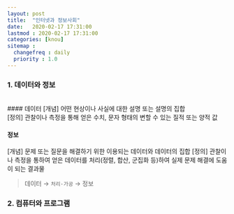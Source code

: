 ```yaml
---
layout: post
title:  "인터넷과 정보사회"
date:   2020-02-17 17:31:00 
lastmod : 2020-02-17 17:31:00
categories: [knou]
sitemap :
  changefreq : daily
  priority : 1.0
---
```


### 1. 데이터와 정보
<br>
#### 데이터
[개념]
어떤 현상이나 사실에 대한 설명 또는 설명의 집합
<br>
[정의]
관찰이나 측정을 통해 얻은 수치, 문자 형태의 변할 수 있는 질적 또는 양적 값
<br>

#### 정보
[개념]
문제 또는 질문을 해결하기 위한 이용되는 데이터와 데이터의 집합
[정의]
관찰이나 측정을 통하여 얻은 데이터를 처리(정렬, 합산, 군집화 등)하여 실제 문제 해결에 도움이 되는 결과물

> 데이터 → `처리·가공` → 정보


<div class="divider"></div>

### 2. 컴퓨터와 프로그램
<br>
<br>
<br>

